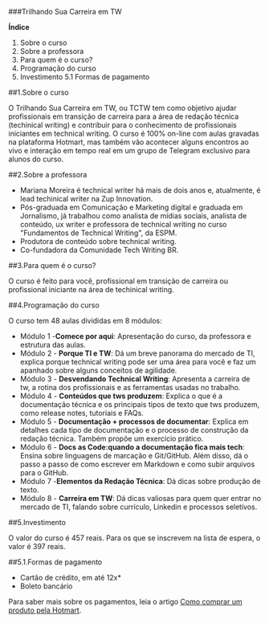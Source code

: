 ###Trilhando Sua Carreira em TW

**Índice**
1. Sobre o curso
2. Sobre a professora
3. Para quem é o curso?
4. Programação do curso
5. Investimento
5.1 Formas de pagamento

##1.Sobre o curso

O Trilhando Sua Carreira em TW, ou TCTW tem como objetivo ajudar profissionais em transição de carreira para a área de redação técnica (techinical writing) e contribuir para o conhecimento de profissionais iniciantes em technical writing.
O curso é 100% on-line com aulas gravadas na plataforma Hotmart, mas também vão acontecer alguns encontros ao vivo e interação em tempo real em um grupo de Telegram exclusivo para alunos do curso.

##2.Sobre a professora

+ Mariana Moreira é technical writer há mais de dois anos e, atualmente, é lead techinical writer na Zup Innovation. 
+ Pós-graduada em Comunicação e Marketing digital e graduada em Jornalismo, já trabalhou como analista de mídias sociais, analista de conteúdo, ux writer e professora de technical writing no curso "Fundamentos de Technical Writing", da ESPM.
+ Produtora de conteúdo sobre technical writing. 
+ Co-fundadora da Comunidade Tech Writing BR.

##3.Para quem é o curso?

O curso é feito para você, profissional em transição de carreira ou profissional iniciante na área de techinical writing.

##4.Programação do curso

O curso tem 48 aulas divididas em 8 módulos:

+ Módulo 1 -**Comece por aqui**: Apresentação do curso, da professora e estrutura das aulas.
+ Módulo 2 - **Porque TI e TW**: Dá um breve panorama do mercado de TI, explica porque technical writing pode ser uma área para você e faz um apanhado sobre alguns conceitos de agilidade.
+ Módulo 3 - **Desvendando Technical Writing**: Apresenta a carreira de tw, a rotina dos profissionais e as ferramentas usadas no trabalho.
+ Módulo 4 - **Conteúdos que tws produzem**: Explica o que é a documentação técnica e os principais tipos de texto que tws produzem, como release notes, tutoriais e FAQs.
+ Módulo 5 - **Documentação + processos de documentar**: Explica em detalhes cada tipo de documentação e o processo de construção da redação técnica. Também propõe um exercício prático.
+ Módulo 6 - **Docs as Code:quando a documentação fica mais tech**: Ensina sobre linguagens de marcação e Git/GitHub. Além disso, dá o passo a passo de como escrever em Markdown e como subir arquivos para o GitHub.
+ Módulo 7 -**Elementos da Redação Técnica**: Dá dicas sobre produção de texto.
+ Módulo 8 - **Carreira em TW**: Dá dicas valiosas para quem quer entrar no mercado de TI, falando sobre currículo, Linkedin e processos seletivos.

##5.Investimento

O valor do curso é 457 reais. Para os que se inscrevem na lista de espera, o valor é 397 reais.

##5.1.Formas de pagamento

+ Cartão de crédito, em até 12x*
+ Boleto bancário

Para saber mais sobre os pagamentos, leia o artigo [Como comprar um produto pela Hotmart](https://help.hotmart.com/pt-BR/article/como-comprar-um-produto-pela-hotmart-/360014492431).




